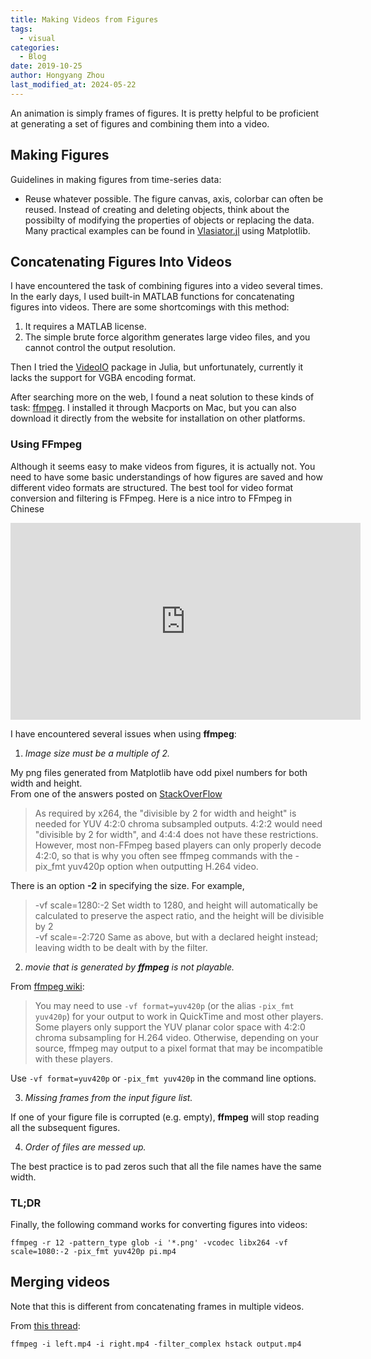 ```yaml
---
title: Making Videos from Figures
tags:
  - visual
categories:
  - Blog
date: 2019-10-25
author: Hongyang Zhou
last_modified_at: 2024-05-22
---
```


An animation is simply frames of figures. It is pretty helpful to be proficient at generating a set of figures and combining them into a video.

## Making Figures

Guidelines in making figures from time-series data:

- Reuse whatever possible. The figure canvas, axis, colorbar can often be reused. Instead of creating and deleting objects, think about the possibilty of modifying the properties of objects or replacing the data. Many practical examples can be found in [Vlasiator.jl](https://github.com/henry2004y/Vlasiator.jl/tree/master/examples) using Matplotlib.

## Concatenating Figures Into Videos

I have encountered the task of combining figures into a video several times. In the early days, I used built-in MATLAB functions for concatenating figures into videos. There are some shortcomings with this method:

1. It requires a MATLAB license.
2. The simple brute force algorithm generates large video files, and you cannot control the output resolution.

Then I tried the [VideoIO](https://github.com/JuliaIO/VideoIO.jl) package in Julia, but unfortunately, currently it lacks the support for VGBA encoding format.

After searching more on the web, I found a neat solution to these kinds of task: [ffmpeg](https://www.ffmpeg.org/). I installed it through Macports on Mac, but you can also download it directly from the website for installation on other platforms.

### Using FFmpeg

Although it seems easy to make videos from figures, it is actually not. You need to have some basic understandings of how figures are saved and how different video formats are structured. The best tool for video format conversion and filtering is FFmpeg. Here is a nice intro to FFmpeg in Chinese

<iframe width="560" height="315" src="https://www.youtube.com/embed/wXBwsqAuMZs" title="YouTube video player" frameborder="0" allow="accelerometer; autoplay; clipboard-write; encrypted-media; gyroscope; picture-in-picture" allowfullscreen></iframe>

I have encountered several issues when using **ffmpeg**:

1. _Image size must be a multiple of 2._

  My png files generated from Matplotlib have odd pixel numbers for both width and height.  
  From one of the answers posted on [StackOverFlow](https://stackoverflow.com/questions/20847674/ffmpeg-libx264-height-not-divisible-by-2)
  >As required by x264, the "divisible by 2 for width and height" is needed for YUV 4:2:0 chroma subsampled outputs. 4:2:2 would need "divisible by 2 for width", and 4:4:4 does not have these restrictions. However, most non-FFmpeg based players can only properly decode 4:2:0, so that is why you often see ffmpeg commands with the -pix_fmt yuv420p option when outputting H.264 video.  

  There is an option **-2** in specifying the size. For example,
  >-vf scale=1280:-2
  Set width to 1280, and height will automatically be calculated to preserve the aspect ratio, and the height will be divisible by 2  
  >-vf scale=-2:720
  Same as above, but with a declared height instead; leaving width to be dealt with by the filter.

2. _movie that is generated by **ffmpeg** is not playable._

  From [ffmpeg wiki](https://trac.ffmpeg.org/wiki/Encode/H.264#Encodingfordumbplayers):
  >You may need to use `-vf format=yuv420p` (or the alias `-pix_fmt yuv420p`) for your output to work in QuickTime and most other players.
  Some players only support the YUV planar color space with 4:2:0 chroma subsampling for H.264 video. Otherwise, depending on your source, ffmpeg may output to a pixel format that may be incompatible with these players.
  
  Use `-vf format=yuv420p` or `-pix_fmt yuv420p` in the command line options.

3. _Missing frames from the input figure list._

  If one of your figure file is corrupted (e.g. empty), **ffmpeg** will stop reading all the subsequent figures.

4. _Order of files are messed up._

  The best practice is to pad zeros such that all the file names have the same width.

### TL;DR
  
Finally, the following command works for converting figures into videos:

```shell
ffmpeg -r 12 -pattern_type glob -i '*.png' -vcodec libx264 -vf scale=1080:-2 -pix_fmt yuv420p pi.mp4
```

## Merging videos

Note that this is different from concatenating frames in multiple videos.

From [this thread](https://unix.stackexchange.com/questions/233832/merge-two-video-clips-into-one-placing-them-next-to-each-other):

```shell
ffmpeg -i left.mp4 -i right.mp4 -filter_complex hstack output.mp4
```
